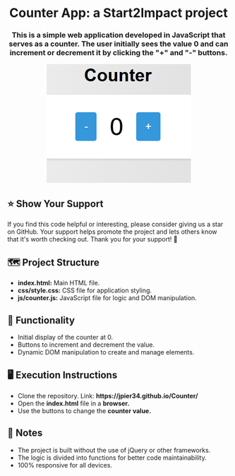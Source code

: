 <h1 align="center">Counter App: a Start2Impact project</h1>
<h3 align="center">This is a simple web application developed in JavaScript that serves as a counter. The user initially sees the value 0 and can increment or decrement it by clicking the "+" and "-" buttons.</h3>

<p align="center">
  <img alt="counter-screenshot" src="./test counter/img/counter-screenshot.PNG">
</p>

## ⭐️ Show Your Support

If you find this code helpful or interesting, please consider giving us a star on GitHub. Your support helps promote the project and lets others know that it's worth checking out. 
Thank you for your support! 🌟

## 🗺 Project Structure
<ul>
  <li><b>index.html:</b> Main HTML file.</li>
  <li><b>css/style.css:</b> CSS file for application styling.</li>
  <li><b>js/counter.js:</b> JavaScript file for logic and DOM manipulation.</li>
</ul>

## 🙌 Functionality
<ul>
<li>Initial display of the counter at 0.</li>
<li>Buttons to increment and decrement the value.</li>
<li>Dynamic DOM manipulation to create and manage elements.</li>
</ul>

## 🖥️ Execution Instructions
<ul>
<li>Clone the repository. Link: <strong>https://jpier34.github.io/Counter/</strong></li>
<li>Open the <b>index.html</b> file in a <b>browser.</b></li>
<li>Use the buttons to change the <b>counter value.</b></li>
</ul>

## 📜 Notes
<ul>
<li>The project is built without the use of jQuery or other frameworks.</li>
<li>The logic is divided into functions for better code maintainability.</li>
<li>100% responsive for all devices.</li>
</ul>
